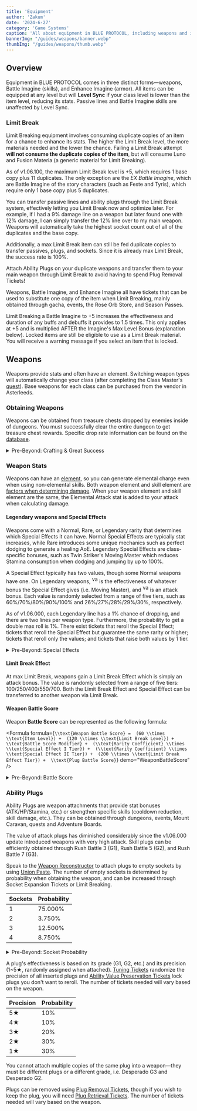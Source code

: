 ```yaml
---
title: 'Equipment'
author: 'Zakum'
date: '2024-6-27'
category: 'Game Systems'
caption: 'All about equipment in BLUE PROTOCOL, including weapons and imagine.'
bannerImg: "/guides/weapons/banner.webp"
thumbImg: "/guides/weapons/thumb.webp"
---
```


<script>
    import StickyNote from '$lib/components/StickyNote.svelte';
    import YouTube from '$lib/components/YouTube.svelte';
    import Formula from '$lib/components/guides/Formula.svelte';
    import { assetUrl } from "$lib/utils";
</script>

<!-- <YouTube 
    title="Weapons and Plugs" 
    id="zcSPxPQwuTo"
    bleed
/> -->

## Overview
Equipment in BLUE PROTOCOL comes in three distinct forms—weapons, Battle Imagine (skills), and Enhance Imagine (armor). All items can be equipped at any level but will <b style="color: var(--color-levelsync)">Level Sync</b> if your class level is lower than the item level, reducing its stats. Passive lines and Battle Imagine skills are unaffected by Level Sync.

### Limit Break
Limit Breaking equipment involves consuming duplicate copies of an item for a chance to enhance its stats. The higher the Limit Break level, the more materials needed and the lower the chance. Failing a Limit Break attempt **will not consume the duplicate copies of the item**, but will consume Luno and Fusion Materia (a generic material for Limit Breaking).

As of v1.06.100, the maximum Limit Break level is +5, which requires 1 base copy plus 11 duplicates. The only exception are the *EX Battle Imagine*, which are Battle Imagine of the story characters (such as Feste and Tyris), which require only 1 base copy plus 5 duplicates.

You can transfer passive lines and ability plugs through the Limit Break system, effectively letting you Limit Break now and optimize later. For example, if I had a 9% damage line on a weapon but later found one with 12% damage, I can simply transfer the 12% line over to my main weapon. Weapons will automatically take the highest socket count out of all of the duplicates and the base copy. 

Additionally, a max Limit Break item can still be fed duplicate copies to transfer passives, plugs, and sockets. Since it is already max Limit Break, the success rate is 100%.

<StickyNote type="tip">
    Attach Ability Plugs on your duplicate weapons and transfer them to your main weapon through Limit Break to avoid having to spend Plug Removal Tickets!
</StickyNote>

Weapons, Battle Imagine, and Enhance Imagine all have tickets that can be used to substitute one copy of the item when Limit Breaking, mainly obtained through gacha, events, the Rose Orb Store, and Season Passes.

<StickyNote type="note">
    Limit Breaking a Battle Imagine to +5 increases the effectiveness and duration of any buffs and debuffs it provides to 1.5 times. This only applies at +5 and is multiplied AFTER the Imagine's Max Level Bonus (explanation below).
</StickyNote>

<StickyNote type="caution">
    Locked items are still be eligible to use as a Limit Break material. You will receive a warning message if you select an item that is locked.
</StickyNote>

## Weapons
Weapons provide stats and often have an element. Switching weapon types will automatically change your class (after completing the Class Master's [quest](/db/quest/SQ101_001)). Base weapons for each class can be purchased from the vendor in Asterleeds.

### Obtaining Weapons
Weapons can be obtained from treasure chests dropped by enemies inside of dungeons. You must successfully clear the entire dungeon to get treasure chest rewards. Specific drop rate information can be found on the [database](/db).

<details class="surface1 p-4 rounded-2xl" style="max-inline-size: var(--text-length)">
    <summary class="arrow accent2">Pre-Beyond: Crafting & Great Success</summary>
    <small class="text3 font-semibold">The following section applies to weapons added to the game before the Beyond update (v1.06.000).</small>
    <p>
        Weapons can also be crafted at the Crafting Machine found in town. Their recipes can be acquired through quests and <a href="/guides/adventure-boards">Adventure Boards</a>. 
    </p>
    <p>
        When obtaining a weapon, either through crafting or from a chest, there is a chance of it being a <strong>Great Success</strong>, granting more plug sockets and higher special effect values. When crafting, there are tickets that can boost the Great Success rate. There are also tickets that can guarantee a Great Success, though the amount needed will vary based on the weapon.
    </p>
</details>

### Weapon Stats
Weapons can have an [element](/guides/combat#elements), so you can generate elemental charge even when using non-elemental skills. Both weapon element and skill element are [factors when determining damage](/guides/combat#weapon-skill-interaction). When your weapon element and skill element are the same, the Elemental Attack stat is added to your attack when calculating damage. 

#### Legendary weapons and Special Effects
Weapons come with a Normal, Rare, or Legendary rarity that determines which Special Effects it can have. Normal Special Effects are typically stat increases, while Rare introduces some unique mechanics such as perfect dodging to generate a healing AoE. Legendary Special Effects are class-specific bonuses, such as Twin Striker's Moving Master which reduces Stamina consumption when dodging and jumping by up to 100%.

<p>
    A Special Effect typically has two values, though some Normal weapons have one. On Legendary weapons, <img src={assetUrl("/UI/Common/UI_CmnSpecileMain_Num1.webp")} alt="value I" width="16" height="20" class="inline" /> is the effectiveness of whatever bonus the Special Effect gives (i.e. Moving Master), and <img src={assetUrl("/UI/Common/UI_CmnSpecileMain_Num2.webp")} alt="value II" width="16" height="20" class="inline" /> is an attack bonus. Each value is randomly selected from a range of five tiers, such as 60%/70%/80%/90%/100% and 26%/27%/28%/29%/30%, respectively.
</p>

As of v1.06.000, each Legendary line has a 1% chance of dropping, and there are two lines per weapon type. Furthermore, the probability to get a double max roll is 1%. There exist tickets that reroll the Special Effect; tickets that reroll the Special Effect but guarantee the same rarity or higher; tickets that reroll only the values; and tickets that raise both values by 1 tier. 

<details class="surface1 p-4 rounded-2xl" style="max-inline-size: var(--text-length)">
    <summary class="arrow accent2">Pre-Beyond: Special Effects</summary>
    <small class="text3 font-semibold">The following section applies to weapons added to the game before the Beyond update (v1.06.000).</small>
    <p>
        Special Effects provide bonus damage to a classification of enemies. For example, a highly sought-after line is Ground Killer G1 which deals 11% bonus damage to all enemies that stand on the ground. The Special Effect on a weapon is randomly determined between a few weapon-specific options and cannot be changed. The bonus damage is randomly determined within a range.
    </p>
    <table>
        <caption style="caption-side: bottom;">
            Special Effects for <a href="/db/weapons/106001201">Pyroclastic Bow</a>.<br>Demihuman Killer applies to a broader range of enemies and thus has lower values.
        </caption>
        <thead>
            <tr>
                <th>Special Effect</th>
                <th>Great Success Value</th>
                <th>Success Value</th>
                <th>Probability</th>
            </tr>
        </thead>
        <tbody>
            <tr>
                <td>Golem Killer G1</td>
                <td>+11% ~ +13%</td>
                <td>+5% ~ +8%</td>
                <td>20%</td>
            </tr>
            <tr>
                <td>Goblin Killer G1</td>
                <td>+11% ~ +13%</td>
                <td>+5% ~ +8%</td>
                <td>40%</td>
            </tr>
            <tr>
                <td>Demihuman Killer G1</td>
                <td>+9% ~ +11%</td>
                <td>+4% ~ +7%</td>
                <td>40%</td>
            </tr>
        </tbody>
    </table>
    <p>
        There are also some Special Effects that only appear on weapons obtained from dungeon treasure chests. For the weapon above, it is a Boar Killer line.
    </p>
</details>

#### Limit Break Effect
At max Limit Break, weapons gain a Limit Break Effect which is simply an attack bonus. The value is randomly selected from a range of five tiers: 100/250/400/550/700. Both the Limit Break Effect and Special Effect can be transferred to another weapon via Limit Break.

#### Weapon Battle Score
Weapon **Battle Score** can be represented as the following formula:

<Formula
    formula={`
        \\text{Weapon Battle Score} = 
        (60 \\times \\text{Item Level}) + 
        (120 \\times \\text{Limit Break Level}) + 
        \\text{Battle Score Modifier} + 
        (\\text{Rarity Coefficient} \\times \\text{Special Effect I Tier}) + 
        (\\text{Rarity Coefficient} \\times \\text{Special Effect II Tier}) + 
        (200 \\times \\text{Limit Break Effect Tier}) + 
        \\text{Plug Battle Score}
    `}
    demo="WeaponBattleScore"
/>

<details class="surface1 p-4 rounded-2xl" style="max-inline-size: var(--text-length)">
    <summary class="arrow accent2">Pre-Beyond: Battle Score</summary>
    <small class="text3 font-semibold">The following section applies to weapons added to the game before the Beyond update (v1.06.000).</small>
    <Formula
        inline
        class="block mt-4 text-center"
        formula={`\\text{Weapon Battle Score} = (60 \\times \\text{Item Level}) + (120 \\times \\text{Limit Break Level})`}
    />
    <p>
        Before the Limit Break system was introduced, weapons gave <Formula inline formula={`(50 \\times \\text{Item Level})`} /> Battle Score.
    </p>
</details>

### Ability Plugs
Ability Plugs are weapon attachments that provide stat bonuses (ATK/HP/Stamina, etc.) or strengthen specific skills (cooldown reduction, skill damage, etc.). They can be obtained through dungeons, events, Mount Caravan, quests and Adventure Boards.

<StickyNote type="tip">
    The value of attack plugs has diminished considerably since the v1.06.000 update introduced weapons with very high attack. Skill plugs can be efficiently obtained through Rush Battle 3 (G1), Rush Battle 5 (G2), and Rush Battle 7 (G3).
</StickyNote>

Speak to the [Weapon Reconstructor](/map) to attach plugs to empty sockets by using [Union Paste](/db/items/175100000). The number of empty sockets is determined by probability when obtaining the weapon, and can be increased through Socket Expansion Tickets or Limit Breaking.

| Sockets  | Probability |
|----------|-------------|
| 1        | 75.000%     |
| 2        | 3.750%      | 
| 3        | 12.500%     | 
| 4        | 8.750%      |

<details class="surface1 p-4 rounded-2xl mt-4" style="max-inline-size: var(--text-length)">
    <summary class="arrow accent2">Pre-Beyond: Socket Probability</summary>
    <small class="text3 font-semibold">The following section applies to weapons added to the game before the Beyond update (v1.06.000).</small>
    <p>
        The number of empty sockets will be determined by whether the weapon was a Success or a Great Success. Since a Great Success is typically (if not always) 25%, the rates are mostly identical.
    </p>
    <table>
        <caption style="caption-side: bottom">
            Example weapon: <a href="/db/weapons/106001201">Pyroclastic Bow</a>.
        </caption>
        <thead>
            <tr>
                <th>Socket Count</th>
                <th>Probability (Great Success)</th>
                <th>Probability (Success)</th>
            </tr>
        </thead>
        <tbody>
            <tr>
                <td>1</td>
                <td>0%</td>
                <td>100%</td>
            </tr>
            <tr>
                <td>2</td>
                <td>15%</td>
                <td>0%</td>
            </tr>
            <tr>
                <td>3</td>
                <td>50%</td>
                <td>0%</td>
            </tr>
            <tr>
                <td>4</td>
                <td>35%</td>
                <td>0%</td>
            </tr>
        </tbody>
    </table>
</details>

A plug's effectiveness is based on its grade (G1, G2, etc.) and its precision (1~5★, randomly assigned when attached). [Tuning Tickets](/db/tokens/140000300) randomize the precision of all inserted plugs and [Ability Value Preservation Tickets](/db/tokens/140000400) lock plugs you don't want to reroll. The number of tickets needed will vary based on the weapon.

| Precision | Probability |
|-----------|-------------|
| 5★        | 10%         |
| 4★        | 10%         | 
| 3★        | 20%         | 
| 2★        | 30%         | 
| 1★        | 30%         | 

<StickyNote type="note">
    You cannot attach multiple copies of the same plug into a weapon—they must be different plugs or a different grade, i.e. Desperado G3 and Desperado G2.
</StickyNote>

Plugs can be removed using [Plug Removal Tickets](/db/tokens/140000700), though if you wish to keep the plug, you will need [Plug Retrieval Tickets](/db/tokens/140000900). The number of tickets needed will vary based on the weapon. 